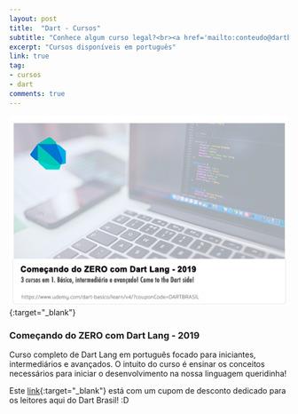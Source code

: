 ```yaml
---
layout: post
title:  "Dart - Cursos"
subtitle: "Conhece algum curso legal?<br><a href='mailto:conteudo@dartbrasil.com.br' style='font-weight: normal;'>Manda para a gente!</a>"
excerpt: "Cursos disponíveis em português"
link: true
tag:
- cursos
- dart
comments: true
---
```



[![Começando do ZERO com Dart Lang - 2019](/assets/img/curso-dart.jpg)](https://www.udemy.com/dart-basico/?couponCode=DARTBRASIL){:target="_blank"}


### Começando do ZERO com Dart Lang - 2019
Curso completo de Dart Lang em português focado para iniciantes, intermediários e avançados. O intuito do curso é ensinar os conceitos necessários para iniciar o desenvolvimento na nossa linguagem queridinha! 

Este [link](https://www.udemy.com/dart-basico/?couponCode=DARTBRASIL){:target="_blank"} está com um cupom de desconto dedicado para os leitores aqui do Dart Brasil! :D
